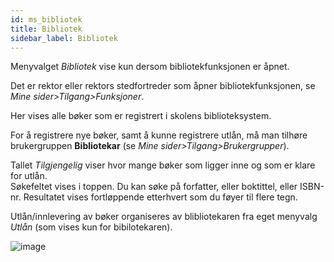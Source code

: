```yaml
---
id: ms_bibliotek
title: Bibliotek
sidebar_label: Bibliotek
---
```

Menyvalget _Bibliotek_ vise kun dersom  bibliotekfunksjonen er åpnet. 

Det er rektor eller rektors stedfortreder som åpner bibliotekfunksjonen, se _Mine sider>Tilgang>Funksjoner_.

Her vises alle bøker som er registrert i skolens biblioteksystem. 

For å registrere nye bøker, samt å kunne registrere utlån,  må man tilhøre brukergruppen **Bibliotekar** (se _Mine sider>Tilgang>Brukergrupper_). 

Tallet _Tilgjengelig_ viser hvor mange bøker som ligger inne og som er klare for utlån.  
Søkefeltet vises i toppen. Du kan søke på forfatter, eller boktittel, eller ISBN-nr. Resultatet vises fortløppende etterhvert som du føyer til flere tegn. 

Utlån/innlevering av bøker organiseres av blibliotekaren fra eget menyvalg _Utlån_ (som vises kun for bibilotekaren).

![image](https://github.com/BarmanHanssen/iskole/assets/80097133/4512b61b-8dce-4e46-b101-cfa61427bca8)
